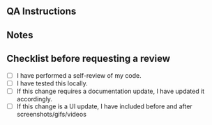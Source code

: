 ## QA Instructions

## Notes

## Checklist before requesting a review
- [ ] I have performed a self-review of my code.
- [ ] I have tested this locally.
- [ ] If this change requires a documentation update, I have updated it accordingly.
- [ ] If this change is a UI update, I have included before and after screenshots/gifs/videos
